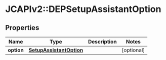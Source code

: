 # JCAPIv2::DEPSetupAssistantOption

## Properties
Name | Type | Description | Notes
------------ | ------------- | ------------- | -------------
**option** | [**SetupAssistantOption**](SetupAssistantOption.md) |  | [optional] 

